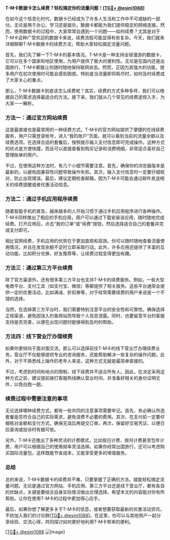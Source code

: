 **T-M卡数据卡怎么续费？轻松搞定你的流量问题！[[TG💪+ @esim1088](https://t.me/s/esim1088)]**

在如今这个信息化时代，数据卡已经成为了许多人生活和工作中不可或缺的一部分。无论是用于办公、学习还是娱乐，数据卡都能为我们提供稳定的网络连接。然而，使用数据卡的过程中，大家常常会遇到一个问题——如何续费？尤其是对于T-M卡这种广受欢迎的数据卡来说，续费流程可能显得有些复杂。今天，我们就来详细聊聊T-M卡数据卡的续费方法，帮助大家轻松搞定流量问题。

首先，我们先了解一下T-M卡的基本情况。T-M卡是一种支持全球漫游的数据卡，它可以在多个国家和地区使用，为用户提供了极大的便利性。无论是在国内还是出国旅行，T-M卡都能让你随时随地保持联网状态。然而，正因为其强大的功能，很多用户在初次使用时可能会感到困惑。特别是当流量即将耗尽时，如何及时续费成了大家关心的重点。

那么，T-M卡数据卡到底该怎么续费呢？其实，续费的方式多种多样，我们可以根据自己的需求选择最适合的方法。接下来，我们就从几个常见的续费途径入手，为大家一一解析。

### 方法一：通过官方网站续费

这是最直接也是最常用的一种续费方式。T-M卡的官方网站提供了便捷的在线续费服务，用户只需登录账号，进入“我的账户”页面，就可以看到当前的流量余额以及续费选项。在选择合适的套餐后，按照提示输入支付信息即可完成操作。这种方式的优点是方便快捷，而且可以直接查看到购买记录和消费明细，非常适合喜欢自己管理账单的用户。

不过，在使用这种方法时，有几个小细节需要注意。首先，确保你的浏览器版本是最新的，以避免因兼容性问题导致操作失败。其次，输入支付信息时一定要仔细核对，防止出现错误。最后，建议定期检查邮箱，因为T-M卡可能会通过邮件发送相关的续费提醒或者优惠活动信息。

### 方法二：通过手机应用程序续费

随着智能手机的普及，越来越多的人开始习惯于通过手机应用程序进行各种操作。T-M卡同样推出了相应的手机应用，用户可以通过下载安装该应用，随时随地完成续费。打开应用后，点击“我的订单”或“续费”按钮，然后选择适合自己的套餐并完成支付即可。

相比官网续费，手机应用的优势在于更加直观和高效。你可以随时随地查看流量使用情况，并且在发现余额不足时立即采取行动。此外，许多应用还提供了丰富的互动功能，比如积分兑换、好友推荐等，让续费过程变得更加有趣。

### 方法三：通过第三方平台续费

除了官方渠道外，还有很多第三方平台也支持T-M卡的续费服务。例如，一些大型电商平台、支付工具（如支付宝、微信）等都提供了相关服务。这些平台通常会提供一定的优惠活动，比如满减、折扣券等，对于经常需要续费的用户来说是一个不错的选择。

当然，在选择第三方平台时，我们需要特别注意平台的安全性和可靠性。确保选择正规渠道，避免因误入钓鱼网站而导致个人信息泄露。同时，也要留意平台的客服支持是否完善，以便在出现问题时能够得到及时的帮助。

### 方法四：线下营业厅办理续费

如果你更倾向于面对面交流，那么可以选择前往T-M卡的线下营业厅办理续费业务。营业厅不仅能够提供专业的咨询服务，还能帮助解决一些复杂的操作问题。此外，对于不熟悉线上操作的老年人来说，这种方式无疑是最简单直接的。

不过，考虑到时间和地点的限制，线下续费并不适合所有人。因此，在决定采用这种方式之前，建议提前拨打客服热线确认营业时间，并准备好相关的身份证明文件，以免白跑一趟。

### 续费过程中需要注意的事项

无论选择哪种续费方式，都有一些共同的注意事项需要牢记。首先，务必确认所选套餐是否符合自己的实际需求，避免浪费不必要的费用。其次，在支付前一定要仔细核对金额和支付方式，确保无误后再提交订单。再次，保留好交易凭证，以便日后查询或投诉时有据可依。

另外，T-M卡还推出了多种灵活的计费模式，比如按日计费、按月计费甚至包年计费，用户可以根据自己的使用频率灵活选择。如果你经常出国旅行，还可以考虑购买国际流量包，这样既能节省成本，又能享受更多的增值服务。

### 总结

总的来说，T-M卡数据卡的续费并不难，只要掌握了正确的方法，就能轻松搞定流量问题。无论是通过官方网站、手机应用、第三方平台还是线下营业厅，都有各自的优缺点，关键是要结合自身实际情况做出合理选择。希望本文的内容能对你有所帮助，让你在使用T-M卡的过程中更加得心应手。

最后，如果你想了解更多关于T-M卡的信息，或者想要获取最新的优惠活动资讯，不妨加入我们的讨论群[[TG💪+ @esim1088](https://t.me/s/esim1088)]。在这里，你可以与其他用户一起分享经验、交流心得，共同探讨如何更好地利用T-M卡带来的便利。

[[TG💪+ @esim1088](https://t.me/s/esim1088) ![Image](https://i.postimg.cc/4NQfJmqS/Snipaste-2025-05-13-00-14-12.png)]